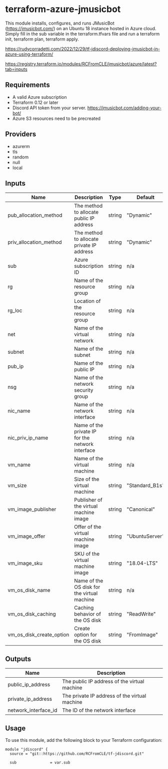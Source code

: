 terraform-azure-jmusicbot
========================

This module installs, configures, and runs JMusicBot (https://jmusicbot.com/) on an Ubuntu 18 instance hosted in Azure cloud. Simply fill in the sub variable in the terraform.tfvars file and run a terraform init, terraform plan, terraform apply. 

https://rudycorradetti.com/2022/12/29/tf-jdiscord-deploying-jmusicbot-in-azure-using-terraform/

https://registry.terraform.io/modules/RCFromCLE/jmusicbot/azure/latest?tab=inputs


Requirements
------------

-   A valid Azure subscription
-   Terraform 0.12 or later
-   Discord API token from your server. https://jmusicbot.com/adding-your-bot/
-   Azure S3 resources need to be precreated

Providers
---------

-   azurerm
-   tls
-   random
-   null
-   local

Inputs
------

| Name | Description | Type | Default | Required |
| --- | --- | --- | --- | --- |
| pub_allocation_method | The method to allocate public IP address | string | "Dynamic" | no |
| priv_allocation_method | The method to allocate private IP address | string | "Dynamic" | no |
| sub | Azure subscription ID | string | n/a | yes |
| rg | Name of the resource group | string | n/a | yes |
| rg_loc | Location of the resource group | string | n/a | yes |
| net | Name of the virtual network | string | n/a | yes |
| subnet | Name of the subnet | string | n/a | yes |
| pub_ip | Name of the public IP | string | n/a | yes |
| nsg | Name of the network security group | string | n/a | yes |
| nic_name | Name of the network interface | string | n/a | yes |
| nic_priv_ip_name | Name of the private IP for the network interface | string | n/a | yes |
| vm_name | Name of the virtual machine | string | n/a | yes |
| vm_size | Size of the virtual machine | string | "Standard_B1s" | no |
| vm_image_publisher | Publisher of the virtual machine image | string | "Canonical" | no |
| vm_image_offer | Offer of the virtual machine image | string | "UbuntuServer" | no |
| vm_image_sku | SKU of the virtual machine image | string | "18.04-LTS" | no |
| vm_os_disk_name | Name of the OS disk for the virtual machine | string | n/a | yes |
| vm_os_disk_caching | Caching behavior of the OS disk | string | "ReadWrite" | no |
| vm_os_disk_create_option | Create option for the OS disk | string | "FromImage" | no |

Outputs
-------

| Name | Description |
| --- | --- |
| public_ip_address | The public IP address of the virtual machine |
| private_ip_address | The private IP address of the virtual machine |
| network_interface_id | The ID of the network interface |

Usage
-----

To use this module, add the following block to your Terraform configuration:

```
module "jdiscord" {
  source = "git::https://github.com/RCFromCLE/tf-jdiscord.git"

  sub               = var.sub

```
